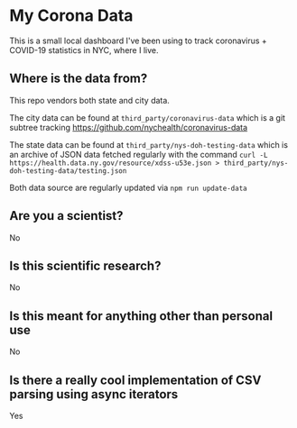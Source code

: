 #  My Corona Data

This is a small local dashboard I've been using to track coronavirus + COVID-19
statistics in NYC, where I live.

## Where is the data from?

This repo vendors both state and city data.

The city data can be found at `third_party/coronavirus-data` which is a git subtree
tracking https://github.com/nychealth/coronavirus-data

The state data can be found at `third_party/nys-doh-testing-data` which is an archive
of JSON data fetched regularly with the command `curl -L https://health.data.ny.gov/resource/xdss-u53e.json > third_party/nys-doh-testing-data/testing.json`

Both data source are regularly updated via `npm run update-data`

## Are you a scientist?

No

## Is this scientific research?

No

## Is this meant for anything other than personal use

No

## Is there a really cool implementation of CSV parsing using async iterators

Yes
